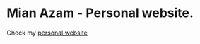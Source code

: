 # Mian Azam - Personal website.
Check my [personal website](https://mian-azam.github.io/personal-website/)
